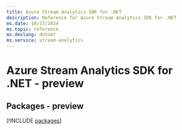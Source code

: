 ```yaml
---
title: Azure Stream Analytics SDK for .NET
description: Reference for Azure Stream Analytics SDK for .NET
ms.date: 10/17/2024
ms.topic: reference
ms.devlang: dotnet
ms.service: stream-analytics
---
```

# Azure Stream Analytics SDK for .NET - preview
## Packages - preview
[!INCLUDE [packages](stream-analytics-index.md)]